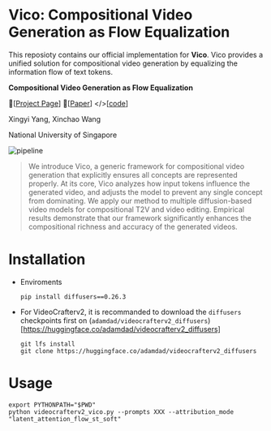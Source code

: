# Vico: Compositional Video Generation as Flow Equalization
This reposioty contains our official implementation for **Vico**. Vico provides a unified solution for compositional video generation by equalizing the information flow of text tokens.

**Compositional Video Generation as Flow Equalization**

🥯[[Project Page](https://adamdad.github.io/vico/)] 📝[[Paper](https://arxiv.org/abs/2404.06091)] </>[[code](https://github.com/Adamdad/vico)]

Xingyi Yang, Xinchao Wang

National University of Singapore


![pipeline](https://adamdad.github.io/vico/static/images/teaser.jpg)


> We introduce Vico, a generic framework for compositional video generation that explicitly ensures all concepts are represented properly. At its core, Vico analyzes how input tokens influence the generated video, and adjusts the model to prevent any single concept from dominating. We apply our method to multiple diffusion-based video models for compositional T2V and video editing. Empirical results demonstrate that our framework significantly enhances the compositional richness and accuracy of the generated videos.

# Installation
- Enviroments
    ```shell
    pip install diffusers==0.26.3
    ```

- For VideoCrafterv2, it is recommanded to download the `diffusers` checkpoints first on (`adamdad/videocrafterv2_diffusers`)[https://huggingface.co/adamdad/videocrafterv2_diffusers]
    ```shell
    git lfs install
    git clone https://huggingface.co/adamdad/videocrafterv2_diffusers
    ```


# Usage
```shell
export PYTHONPATH="$PWD"
python videocrafterv2_vico.py --prompts XXX --attribution_mode "latent_attention_flow_st_soft" 
```
